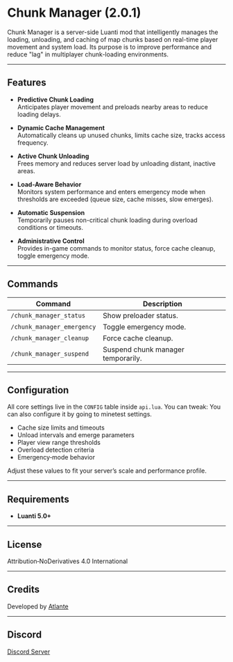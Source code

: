 # Chunk Manager (2.0.1)

Chunk Manager is a server-side Luanti mod that intelligently manages the loading, unloading, and caching of map chunks based on real-time player movement and system load. Its purpose is to improve performance and reduce "lag" in multiplayer chunk-loading environments.

---

## Features

- **Predictive Chunk Loading**  
  Anticipates player movement and preloads nearby areas to reduce loading delays.

- **Dynamic Cache Management**  
  Automatically cleans up unused chunks, limits cache size, tracks access frequency.

- **Active Chunk Unloading**  
  Frees memory and reduces server load by unloading distant, inactive areas.

- **Load-Aware Behavior**  
  Monitors system performance and enters emergency mode when thresholds are exceeded (queue size, cache misses, slow emerges).

- **Automatic Suspension**  
  Temporarily pauses non-critical chunk loading during overload conditions or timeouts.

- **Administrative Control**  
  Provides in-game commands to monitor status, force cache cleanup, toggle emergency mode.

---

## Commands

| Command                    | Description                                                        |
| -------------------------- | ------------------------------------------------------------------ |
| `/chunk_manager_status`    | Show preloader status.                                             |
| `/chunk_manager_emergency` | Toggle emergency mode.                                             |
| `/chunk_manager_cleanup`   | Force cache cleanup.                                               |
| `/chunk_manager_suspend`   | Suspend chunk manager temporarily.                                 |

---

## Configuration

All core settings live in the `CONFIG` table inside `api.lua`. You can tweak:
You can also configure it by going to minetest settings.

- Cache size limits and timeouts  
- Unload intervals and emerge parameters  
- Player view range thresholds  
- Overload detection criteria  
- Emergency‑mode behavior

Adjust these values to fit your server’s scale and performance profile.

---

## Requirements

- **Luanti 5.0+**

---

## License

Attribution‑NoDerivatives 4.0 International

---

## Credits

Developed by [Atlante](https://github.com/smnoe01)

---

## Discord

[Discord Server](https://discord.gg/5FbgjvQA2P)

